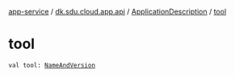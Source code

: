 [app-service](../../index.md) / [dk.sdu.cloud.app.api](../index.md) / [ApplicationDescription](index.md) / [tool](./tool.md)

# tool

`val tool: `[`NameAndVersion`](../-name-and-version/index.md)